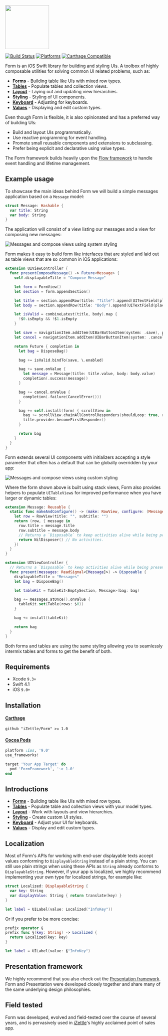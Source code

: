 <img src="https://github.com/iZettle/Form/blob/master/form-logo.png?raw=true" height="140px" />

[![Build Status](https://travis-ci.org/iZettle/Form.svg?branch=master)](https://travis-ci.org/iZettle/Form)
[![Platforms](https://img.shields.io/badge/platform-%20iOS-gray.svg)](https://img.shields.io/badge/platform-%20iOS-gray.svg)
[![Carthage Compatible](https://img.shields.io/badge/Carthage-compatible-4BC51D.svg?style=flat)](https://github.com/Carthage/Carthage)

Form is an iOS Swift library for building and styling UIs. A toolbox of highly composable utilities for solving common UI related problems, such as:

- **[Forms](Documentation/Forms.md)** - Building table like UIs with mixed row types.
- **[Tables](Documentation/Tables.md)** - Populate tables and collection views.
- **[Layout](Documentation/Layout.md)** - Laying out and updating view hierarchies.
- **[Styling](Documentation/Styling.md)** - Styling of UI components.
- **[Keyboard](Documentation/Keyboard.md)** - Adjusting for keyboards.
- **[Values](Documentation/Values.md)** - Displaying and edit custom types.

Even though Form is flexible, it is also opinionated and has a preferred way of building UIs:

- Build and layout UIs programmatically.
- Use reactive programming for event handling.
- Promote small reusable components and extensions to subclassing.
- Prefer being explicit and declarative using value types.

The Form framework builds heavily upon the [Flow framework](https://github.com/iZettle/Flow) to handle event handling and lifetime management.

## Example usage

To showcase the main ideas behind Form we will build a simple messages application based on a `Message` model:

```swift
struct Message: Hashable {
  var title: String
  var body: String
}
```

The application will consist of a view listing our messages and a view for composing new messages:

![Messages and compose views using system styling](https://github.com/iZettle/Form/blob/master/Documentation/MessagesSystem.png?raw=true)

Form makes it easy to build form like interfaces that are styled and laid out as table views that are so common in iOS applications:

```swift
extension UIViewController {
  func presentComposeMessage() -> Future<Message> {
    self.displayableTitle = "Compose Message"

    let form = FormView()
    let section = form.appendSection()

    let title = section.appendRow(title: "Title").append(UITextField(placeholder: "title"))
    let body = section.appendRow(title: "Body").append(UITextField(placeholder: "body"))

    let isValid = combineLatest(title, body).map {
      !$0.isEmpty && !$1.isEmpty
    }

    let save = navigationItem.addItem(UIBarButtonItem(system: .save), position: .right)
    let cancel = navigationItem.addItem(UIBarButtonItem(system: .cancel), position: .left)

    return Future { completion in
      let bag = DisposeBag()

      bag += isValid.bindTo(save, \.enabled)

      bag += save.onValue {
        let message = Message(title: title.value, body: body.value)
        completion(.success(message))
      }

      bag += cancel.onValue { 
        completion(.failure(CancelError()))
      }

      bag += self.install(form) { scrollView in
        bag += scrollView.chainAllControlResponders(shouldLoop: true, returnKey: .next)
        title.provider.becomeFirstResponder()
      }

      return bag
    }
  }
}
```

Form extends several UI components with initializers accepting a style parameter that often has a default that can be globally overridden by your app:

![Messages and compose views using custom styling](https://github.com/iZettle/Form/blob/master/Documentation/MessagesCustom.png?raw=true)

Where the form shown above is built using stack views, Form also provides helpers to populate `UITableView`s for improved performance when you have larger or dynamic tables:

```swift
extension Message: Reusable {
  static func makeAndConfigure() -> (make: RowView, configure: (Message) -> Disposable) {
    let row = RowView(title: "", subtitle: "")
    return (row, { message in
      row.title = message.title
      row.subtitle = message.body
      // Returns a `Disposable` to keep activities alive while being presented.
      return NilDisposer() // No activities.
    })
  }
}

extension UIViewController {
  // Returns a `Disposable` to keep activities alive while being presented.
  func present(messages: ReadSignal<[Message]>) -> Disposable {
    displayableTitle = "Messages"
    let bag = DisposeBag()

    let tableKit = TableKit<EmptySection, Message>(bag: bag)

    bag += messages.atOnce().onValue {
      tableKit.set(Table(rows: $0))
    }

    bag += install(tableKit)

    return bag
  }
}
```

Both forms and tables are using the same styling allowing you to seamlessly intermix tables and forms to get the benefit of both.

## Requirements

- Xcode `9.3+`
- Swift 4.1
- iOS `9.0+`

## Installation

#### [Carthage](https://github.com/Carthage/Carthage)

```shell
github "iZettle/Form" >= 1.0
```

#### [Cocoa Pods](https://github.com/CocoaPods/CocoaPods)

```ruby
platform :ios, '9.0'
use_frameworks!

target 'Your App Target' do
  pod 'FormFramework', '~> 1.0'
end
```

## Introductions 

- **[Forms](Documentation/Forms.md)** - Building table like UIs with mixed row types.
- **[Tables](Documentation/Tables.md)** - Populate table and collection views with your model types.
- **[Layout](Documentation/Layout.md)** - Work with layouts and view hierarchies.
- **[Styling](Documentation/Styling.md)** - Create custom UI styles.
- **[Keyboard](Documentation/Keyboard.md)** - Adjust your UI for keyboards.
- **[Values](Documentation/Values.md)** - Display and edit custom types.

## Localization

Most of Form's APIs for working with end-user displayable texts accept values conforming to `DisplayableString` instead of a plain string. You can still use plain strings when using these APIs as `String` already conforms to `DisplayableString`. However, if your app is localized, we highly recommend implementing your own type for localized strings, for example like:

```swift
struct Localized: DisplayableString {
  var key: String
  var displayValue: String { return translate(key) }
}

let label = UILabel(value: Localized("InfoKey"))
```

Or if you prefer to be more concise:

```swift
prefix operator §
prefix func §(key: String) -> Localized {
  return Localized(key: key)
}

let label = UILabel(value: §"InfoKey")
```

## Presentation framework

We highly recommend that you also check out the [Presentation framework](https://github.com/iZettle/Presentation). Form and Presentation were developed closely together and share many of the same underlying design philosophies.

## Field tested

Form was developed, evolved and field-tested over the course of several years, and is pervasively used in [iZettle](https://izettle.com)'s highly acclaimed point of sales app.
